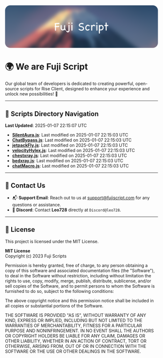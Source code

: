 ![Banner](.github/b.webp)

# 🌍 **We are Fuji Script**

Our global team of developers is dedicated to creating powerful, open-source scripts for Rise Client, designed to enhance your experience and unlock new possibilities! 🌟

---
<!-- SCRIPTS_NAVIGATION_START -->
## 📂 **Scripts Directory Navigation**

**Last Updated**: 2025-01-07 22:15:07 UTC

- **[SilentAura.js](scripts/SilentAura.js)**: Last modified on 2025-01-07 22:15:03 UTC
- **[ChatBypass.js](scripts/ChatBypass.js)**: Last modified on 2025-01-07 22:15:03 UTC
- **[jetpackFly.js](scripts/jetpackFly.js)**: Last modified on 2025-01-07 22:15:03 UTC
- **[velocityHylex.js](scripts/velocityHylex.js)**: Last modified on 2025-01-07 22:15:03 UTC
- **[chestxray.js](scripts/chestxray.js)**: Last modified on 2025-01-07 22:15:03 UTC
- **[bedxray.js](scripts/bedxray.js)**: Last modified on 2025-01-07 22:15:03 UTC
- **[chatMacro.js](scripts/chatMacro.js)**: Last modified on 2025-01-07 22:15:03 UTC

<!-- SCRIPTS_NAVIGATION_END -->

---

## 💬 **Contact Us**  
- 📬 **Support Email**: Reach out to us at [support@fujiscript.com](mailto:support@fujiscript.com) for any questions or assistance.  
- 💬 **Discord**: Contact **Leo728** directly at `Discord@leo728`.

---

## 📜 **License**

This project is licensed under the MIT License.  

**MIT License**  
Copyright (c) 2023 Fuji Scripts  

Permission is hereby granted, free of charge, to any person obtaining a copy of this software and associated documentation files (the "Software"), to deal in the Software without restriction, including without limitation the rights to use, copy, modify, merge, publish, distribute, sublicense, and/or sell copies of the Software, and to permit persons to whom the Software is furnished to do so, subject to the following conditions:  

The above copyright notice and this permission notice shall be included in all copies or substantial portions of the Software.  

THE SOFTWARE IS PROVIDED "AS IS", WITHOUT WARRANTY OF ANY KIND, EXPRESS OR IMPLIED, INCLUDING BUT NOT LIMITED TO THE WARRANTIES OF MERCHANTABILITY, FITNESS FOR A PARTICULAR PURPOSE AND NONINFRINGEMENT. IN NO EVENT SHALL THE AUTHORS OR COPYRIGHT HOLDERS BE LIABLE FOR ANY CLAIM, DAMAGES OR OTHER LIABILITY, WHETHER IN AN ACTION OF CONTRACT, TORT OR OTHERWISE, ARISING FROM, OUT OF OR IN CONNECTION WITH THE SOFTWARE OR THE USE OR OTHER DEALINGS IN THE SOFTWARE.  
